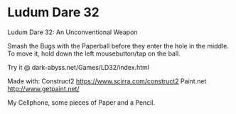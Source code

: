 # Ludum Dare 32
Ludum Dare 32: An Unconventional Weapon

Smash the Bugs with the Paperball before they enter
the hole in the middle. To move it, hold down the left mousebutton/tap on the ball.


Try it @ dark-abyss.net/Games/LD32/index.html


Made with:
Construct2 https://www.scirra.com/construct2
Paint.net http://www.getpaint.net/

My Cellphone, some pieces of Paper and a Pencil.

